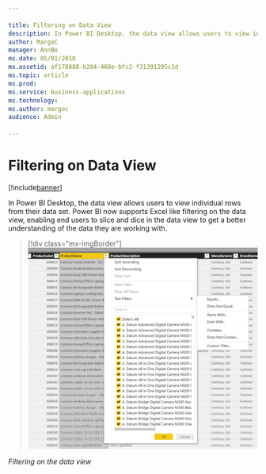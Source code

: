 ```yaml
---

title: Filtering on Data View
description: In Power BI Desktop, the data view allows users to view individual rows from their data set.
author: MargoC
manager: AnnBe
ms.date: 05/01/2018
ms.assetid: af178888-b284-468e-bfc2-f31391295c1d
ms.topic: article
ms.prod: 
ms.service: business-applications
ms.technology: 
ms.author: margoc
audience: Admin

---
```

#  Filtering on Data View




[!include[banner](../../../includes/banner.md)]

In Power BI Desktop, the data view allows users to view individual rows from
their data set. Power BI now supports Excel like filtering on the data view,
enabling end users to slice and dice in the data view to get a better
understanding of the data they are working with.

> [!div class="mx-imgBorder"] 
> ![Filtering on the data view](media/filtering-on-data-view-1.png "Filtering on the data view")
<!-- Picture 2 -->

*Filtering on the data view*

